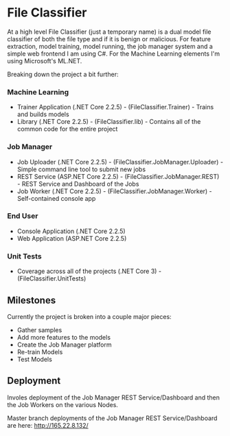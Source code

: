 # File Classifier
At a high level File Classifier (just a temporary name) is a dual model file classifier of both the file type and if it is benign or malicious.  For feature extraction, model training, model running, the job manager system and a simple web frontend I am using C#.  For the Machine Learning elements I'm using Microsoft's ML.NET.

Breaking down the project a bit further:

### Machine Learning
* Trainer Application (.NET Core 2.2.5) - (FileClassifier.Trainer) - Trains and builds models
* Library (.NET Core 2.2.5) - (FileClassifier.lib) - Contains all of the common code for the entire project

### Job Manager
* Job Uploader (.NET Core 2.2.5) - (FileClassifier.JobManager.Uploader) - Simple command line tool to submit new jobs
* REST Service (ASP.NET Core 2.2.5) - (FileClassifier.JobManager.REST) - REST Service and Dashboard of the Jobs
* Job Worker (.NET Core 2.2.5) - (FileClassifier.JobManager.Worker) - Self-contained console app

### End User
* Console Application (.NET Core 2.2.5)
* Web Application (ASP.NET Core 2.2.5)

### Unit Tests
* Coverage across all of the projects (.NET Core 3) - (FileClassifier.UnitTests)

## Milestones
Currently the project is broken into a couple major pieces:
* Gather samples
* Add more features to the models
* Create the Job Manager platform
* Re-train Models
* Test Models

## Deployment
Involes deployment of the Job Manager REST Service/Dashboard and then the Job Workers on the various Nodes.

Master branch deployments of the Job Manager REST Service/Dashboard are here: http://165.22.8.132/
